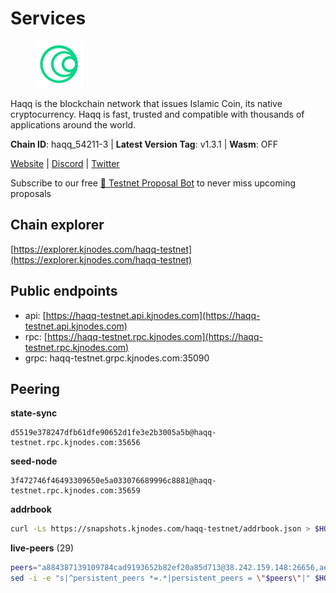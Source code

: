 # Services

<figure><img src="https://raw.githubusercontent.com/kj89/cosmos-images/main/logos/haqq.png" alt=""><figcaption></figcaption></figure>

Haqq is the blockchain network that issues Islamic Coin,  its native cryptocurrency. Haqq is fast, trusted and  compatible with thousands of applications around the world.

**Chain ID**: haqq_54211-3 | **Latest Version Tag**: v1.3.1 | **Wasm**: OFF

[Website](https://islamiccoin.net) | [Discord](https://discord.gg/hU9MHG5kZq) | [Twitter](https://twitter.com/Islamic_Coin)



Subscribe to our free [🤖 Testnet Proposal Bot](https://t.me/kjnodes_testnet_proposal_bot) to never miss upcoming proposals


## Chain explorer
[https://explorer.kjnodes.com/haqq-testnet](https://explorer.kjnodes.com/haqq-testnet)

## Public endpoints

* api: [https://haqq-testnet.api.kjnodes.com](https://haqq-testnet.api.kjnodes.com)
* rpc: [https://haqq-testnet.rpc.kjnodes.com](https://haqq-testnet.rpc.kjnodes.com)
* grpc: haqq-testnet.grpc.kjnodes.com:35090

## Peering

**state-sync**

```text
d5519e378247dfb61dfe90652d1fe3e2b3005a5b@haqq-testnet.rpc.kjnodes.com:35656
```

**seed-node**

```text
3f472746f46493309650e5a033076689996c8881@haqq-testnet.rpc.kjnodes.com:35659
```

**addrbook**
```bash
curl -Ls https://snapshots.kjnodes.com/haqq-testnet/addrbook.json > $HOME/.haqqd/config/addrbook.json
```

**live-peers** (29)
```bash
peers="a884387139109784cad9193652b82ef20a85d713@38.242.159.148:26656,aed7038b96314fcb741168869c66029e6c6a58ef@34.90.39.222:26656,7f2828e3910a4b165a65e5bfb2465c1e809bad3b@65.108.48.182:26656,23ff658b56fbb8bc73372973a34733ff5d79b435@142.132.202.50:11604,927a323649e7dd8d4c75da6e5edaee439652b46f@65.109.92.241:20116,59af99085c961a6a5c8dc4bc8b3abffda16ddccb@135.181.38.62:26656,3df5a68b919177179c6dcb0b9c9354fd6bbba1c8@65.109.92.240:20116,442d3bacb350437b8d9f0f1431e0519b81094100@135.181.62.222:26656,230d299006a432b0f44534ca8a19c8c876c0ccb3@85.10.193.246:26656,32a8eec046b95e8646ff0810b4596dc7083a0beb@65.108.145.131:26656,62bf004201a90ce00df6f69390378c3d90f6dd7e@45.83.173.19:26656,f54d4de6d4ae81ec8a2315b54247872b315f198d@65.109.57.9:26656,23a1176c9911eac442d6d1bf15f92eeabb3981d5@45.83.173.18:26656,16f40215d018c7d657fef0bb5ce2950251d525d2@148.251.51.144:36656,8238ddf162ce8a144610e671c63226b0207a1f73@38.242.148.96:36656,6fad54232f11a0306bd0d942c2ec5f9ba0ae2f1a@34.91.54.209:26656,3506acd0fb1f726028b0c8790b5faf18671fb3ce@85.10.198.169:16656,d5519e378247dfb61dfe90652d1fe3e2b3005a5b@65.109.68.190:35656,78e3ef8adf819b479acc13a2f92ab5c0fa350aeb@66.45.231.30:11464,c1daefce01efd7ab1c10bd503d386d08cf03c573@78.47.51.242:26656,9eb507f9365313dbe7f426050fec9648298f58ee@109.205.183.51:26656,f57fae1bdea281392b563a58978a2d8c0a37725f@95.217.233.234:26656,5b5b3ffc7dda5638afb604523841538b8a3cfbc5@138.201.253.157:26656,97fbe24743895fe58ee7fb6a60a3c7826494f446@65.109.58.237:26656,1fefb6b75431482502e125a290deba1e7e539d4e@135.181.148.11:26656,ed145a35b436878c1f1c10634bd18600f3696e17@95.217.181.142:26656,2d13d679b64e1a574904a140f72815644ec71131@65.21.133.125:30656,6de69146d5ebbc0b8cd9ecdf4b33edb57bf9b559@185.187.170.133:26656,3f5110515b76596e05a447fd50e4727eaad00124@188.34.201.77:26656"
sed -i -e "s|^persistent_peers *=.*|persistent_peers = \"$peers\"|" $HOME/.haqqd/config/config.toml
```
